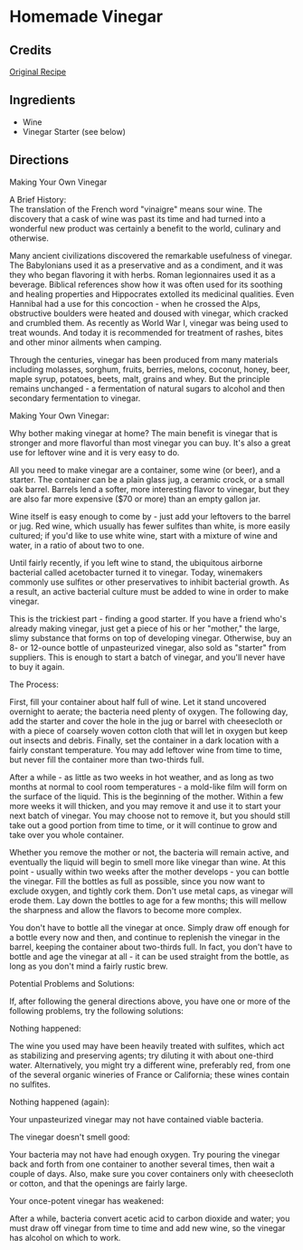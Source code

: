 # Homemade Vinegar 

<!-- BEGIN content -->

## Credits

[Original Recipe](http://www.surlatable.com/recipes/saladsHomemadeVinegar.cfm "http://www.surlatable.com/recipes/saladsHomemadeVinegar.cfm")

## Ingredients

- Wine
- Vinegar Starter (see below)

## Directions

Making Your Own Vinegar  
  
A Brief History:  
The translation of the French word "vinaigre" means sour wine. The discovery that a cask of wine was past its time and had turned into a wonderful new product was certainly a benefit to the world, culinary and otherwise.   
  
Many ancient civilizations discovered the remarkable usefulness of vinegar. The Babylonians used it as a preservative and as a condiment, and it was they who began flavoring it with herbs. Roman legionnaires used it as a beverage. Biblical references show how it was often used for its soothing and healing properties and Hippocrates extolled its medicinal qualities. Even Hannibal had a use for this concoction - when he crossed the Alps, obstructive boulders were heated and doused with vinegar, which cracked and crumbled them. As recently as World War I, vinegar was being used to treat wounds. And today it is recommended for treatment of rashes, bites and other minor ailments when camping.   
  
Through the centuries, vinegar has been produced from many materials including molasses, sorghum, fruits, berries, melons, coconut, honey, beer, maple syrup, potatoes, beets, malt, grains and whey. But the principle remains unchanged - a fermentation of natural sugars to alcohol and then secondary fermentation to vinegar.

    

Making Your Own Vinegar:  
  
Why bother making vinegar at home? The main benefit is vinegar that is stronger and more flavorful than most vinegar you can buy. It's also a great use for leftover wine and it is very easy to do.   
  
All you need to make vinegar are a container, some wine (or beer), and a starter. The container can be a plain glass jug, a ceramic crock, or a small oak barrel. Barrels lend a softer, more interesting flavor to vinegar, but they are also far more expensive ($70 or more) than an empty gallon jar.   
  
Wine itself is easy enough to come by - just add your leftovers to the barrel or jug. Red wine, which usually has fewer sulfites than white, is more easily cultured; if you'd like to use white wine, start with a mixture of wine and water, in a ratio of about two to one.   
  
Until fairly recently, if you left wine to stand, the ubiquitous airborne bacterial called acetobacter turned it to vinegar. Today, winemakers commonly use sulfites or other preservatives to inhibit bacterial growth. As a result, an active bacterial culture must be added to wine in order to make vinegar.   
  
This is the trickiest part - finding a good starter. If you have a friend who's already making vinegar, just get a piece of his or her "mother," the large, slimy substance that forms on top of developing vinegar. Otherwise, buy an 8- or 12-ounce bottle of unpasteurized vinegar, also sold as "starter" from suppliers. This is enough to start a batch of vinegar, and you'll never have to buy it again.

    

The Process:  
  
First, fill your container about half full of wine. Let it stand uncovered overnight to aerate; the bacteria need plenty of oxygen. The following day, add the starter and cover the hole in the jug or barrel with cheesecloth or with a piece of coarsely woven cotton cloth that will let in oxygen but keep out insects and debris. Finally, set the container in a dark location with a fairly constant temperature. You may add leftover wine from time to time, but never fill the container more than two-thirds full.   
  
After a while - as little as two weeks in hot weather, and as long as two months at normal to cool room temperatures - a mold-like film will form on the surface of the liquid. This is the beginning of the mother. Within a few more weeks it will thicken, and you may remove it and use it to start your next batch of vinegar. You may choose not to remove it, but you should still take out a good portion from time to time, or it will continue to grow and take over you whole container.   
  
Whether you remove the mother or not, the bacteria will remain active, and eventually the liquid will begin to smell more like vinegar than wine. At this point - usually within two weeks after the mother develops - you can bottle the vinegar. Fill the bottles as full as possible, since you now want to exclude oxygen, and tightly cork them. Don't use metal caps, as vinegar will erode them. Lay down the bottles to age for a few months; this will mellow the sharpness and allow the flavors to become more complex.   
  
You don't have to bottle all the vinegar at once. Simply draw off enough for a bottle every now and then, and continue to replenish the vinegar in the barrel, keeping the container about two-thirds full. In fact, you don't have to bottle and age the vinegar at all - it can be used straight from the bottle, as long as you don't mind a fairly rustic brew.

    

Potential Problems and Solutions:  
  
If, after following the general directions above, you have one or more of the following problems, try the following solutions:   
  
Nothing happened:  
  
The wine you used may have been heavily treated with sulfites, which act as stabilizing and preserving agents; try diluting it with about one-third water. Alternatively, you might try a different wine, preferably red, from one of the several organic wineries of France or California; these wines contain no sulfites.   
  
Nothing happened (again):  
  
Your unpasteurized vinegar may not have contained viable bacteria.   
  
The vinegar doesn't smell good:  
  
Your bacteria may not have had enough oxygen. Try pouring the vinegar back and forth from one container to another several times, then wait a couple of days. Also, make sure you cover containers only with cheesecloth or cotton, and that the openings are fairly large.   
  
Your once-potent vinegar has weakened:   
  
After a while, bacteria convert acetic acid to carbon dioxide and water; you must draw off vinegar from time to time and add new wine, so the vinegar has alcohol on which to work.

<!-- END content -->

